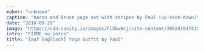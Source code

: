 ```yaml
---
maker: "unknown"
caption: "Aaron and Bruce yoga set with stripes by Paul (up-side-down)"
date: "2018-09-29"
image: "https://cdn.sanity.io/images/hl5bw8cj/site-content/395281947410787d883184b63ebd54f5dc2e7256-2000x2991.jpg"
intro: "FIXME_no_intro"
title: "[auf Englisch] Yoga Outfit by Paul"
---
```




